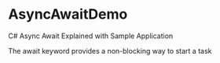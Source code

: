 # AsyncAwaitDemo
C# Async Await Explained with Sample Application

The await keyword provides a non-blocking way to start a task
